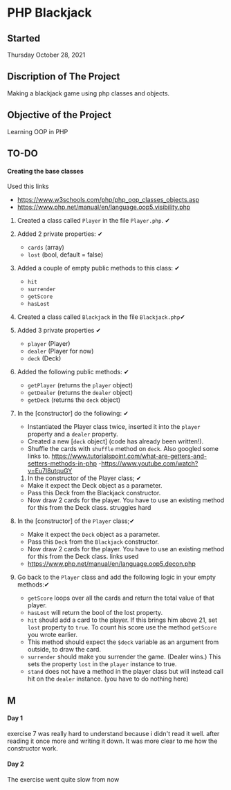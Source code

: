 # PHP Blackjack

## Started
Thursday October 28, 2021

## Discription of The Project
Making a blackjack game using php classes and objects.

## Objective of the Project
Learning OOP in PHP

## TO-DO

#### Creating the base classes
Used this links
- https://www.w3schools.com/php/php_oop_classes_objects.asp
- https://www.php.net/manual/en/language.oop5.visibility.php

1. Created a class called `Player` in the file `Player.php`. ✔
   
2. Added 2 private properties: ✔
   - `cards` (array) 
   - `lost` (bool, default = false)️
3. Added a couple of empty public methods to this class: ✔
   - `hit` 
   - `surrender`️
   - `getScore` ️
   - `hasLost` 
4. Created a class called `Blackjack` in the file `Blackjack.php`✔
5. Added 3 private properties ✔
   - `player` (Player)
   - `dealer` (Player for now)️
   - `deck`  (Deck) ️
6. Added the following public methods: ✔
   - `getPlayer` (returns the `player` object)️
   - `getDealer` (returns the `dealer` object)️
   - `getDeck` (returns the `deck` object)
7. In the [constructor] do the following: ✔
   - Instantiated the Player class twice, inserted it into the `player` property and a `dealer` property.
   - Created a new [`deck` object] (code has already been written!).
   - Shuffle the cards with `shuffle` method on `deck`.
   Also googled some links to.
   https://www.tutorialspoint.com/what-are-getters-and-setters-methods-in-php
   -https://www.youtube.com/watch?v=Eu7l8utquGY
   1. In the constructor of the Player class; ✔ 
   - Make it expect the Deck object as a parameter.
   - Pass this Deck from the Blackjack constructor.
   - Now draw 2 cards for the player. You have to use an existing method for this from the Deck class.
   struggles hard
8. In the [constructor] of the `Player` class;✔
   - Make it expect the `Deck` object as a parameter.
   - Pass this `Deck` from the `Blackjack` constructor.
   - Now draw 2 cards for the player. You have to use an existing method for this from the Deck class.
   links used
   - https://www.php.net/manual/en/language.oop5.decon.php
9. Go back to the `Player` class and add the following logic in your empty methods:✔
   - `getScore` loops over all the cards and return the total value of that player.
   - `hasLost` will return the bool of the lost property.
   - `hit` should add a card to the player. If this brings him above 21, set `lost` property to `true`. To count his score use the method `getScore` you wrote earlier. 
   - This method should expect the `$deck` variable as an argument from outside, to draw the card.
   - `surrender` should make you surrender the game. (Dealer wins.)
     This sets the property `lost` in the `player` instance to true.
   - `stand` does not have a method in the player class but will instead call hit on the `dealer` instance. (you have to do nothing here)

## M

#### Day 1

exercise 7 was really hard to understand because i didn't read it well. after reading it once more and writing it down. It was more clear to me how the constructor work.

#### Day 2

The exercise went quite slow from now 